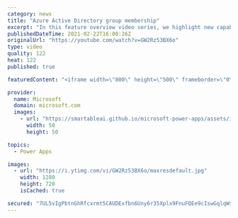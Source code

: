 ```yaml
---
category: news
title: "Azure Active Directory group membership"
excerpt: "In this feature overview video series, we highlight new capabilities included in the latest update to Microsoft Power Apps.  Power Apps Dataverse provides record level security to Azure Active Directory group membership types. Admins can easily set up and assign permissions to different Azure AD users,"
publishedDateTime: 2021-02-22T16:00:26Z
originalUrl: "https://youtube.com/watch?v=GW2Rz53BX6o"
type: video
quality: 122
heat: 122
published: true

featuredContent: "<iframe width=\"800\" height=\"500\" frameborder=\"0\" src=\"https://www.youtube.com/embed/GW2Rz53BX6o\" allow=\"accelerometer; autoplay; encrypted-media; gyroscope; picture-in-picture\" allowfullscreen></iframe>"

provider:
  name: Microsoft
  domain: microsoft.com
  images:
    - url: "https://smartableai.github.io/microsoft-power-apps/assets/images/organizations/microsoft.com-50x50.jpg"
      width: 50
      height: 50

topics:
  - Power Apps

images:
  - url: "https://i.ytimg.com/vi/GW2Rz53BX6o/maxresdefault.jpg"
    width: 1280
    height: 720
    isCached: true

secured: "7UL5vIgPbtnGhRfcxrmt5CAUDExfbn6Uny6r35Xplx9FnuFQEe9cIswGqlqWsKFNSkMh33XqEFM9DsmBhF7wuW0fE7Bag+0EEImolnGilhWb2QApPVPKDdEP08IZIv2OXyorKFPeUjHD0GClq59tsyxNgewctB7EQuzkxlck6KkOqpf63XyE+x9EZFo+2ZVTTcg3Cd8ZFH4OSakyKir5rM41YIOfVPzLRs/3SDInvK0+V+nbo8RVbYQHEkH6hJHOJftX23YdNZ1ddsjYDqIYwhHYOJK0KC2yLy/wrbeuQPAU+xl9Bhoqz7T2p6lMu3IYRv4IlypnJdD7+L7DeBqs/0D4hQGFf7Oe43O+y23Es1BGEmzeABlNNm6cPsiNcuQui10alXcedEWAlkTHpOtx0bFoxkVOe+nuncFKSrYgYoBipyNwS3o+z48EmNOD8yXJ;iOLgFHQ5WAWsB04uX3oZgA=="
---
```


